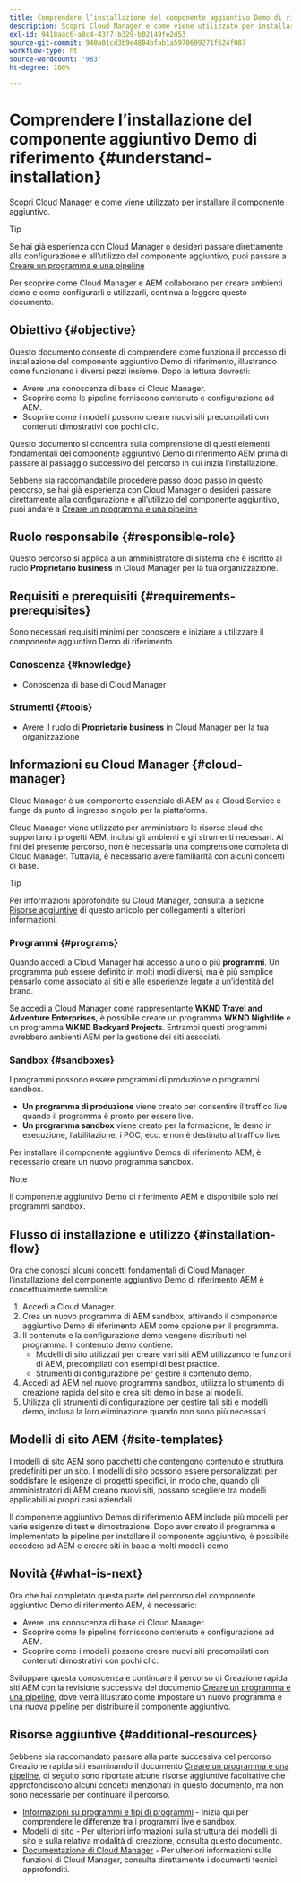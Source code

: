 ```yaml
---
title: Comprendere l’installazione del componente aggiuntivo Demo di riferimento
description: Scopri Cloud Manager e come viene utilizzato per installare il componente aggiuntivo.
exl-id: 9418aac6-a8c4-43f7-b329-b02149fe2d53
source-git-commit: 940a01cd3b9e4804bfab1a5970699271f624f087
workflow-type: ht
source-wordcount: '983'
ht-degree: 100%

---
```


# Comprendere l’installazione del componente aggiuntivo Demo di riferimento {#understand-installation}

Scopri Cloud Manager e come viene utilizzato per installare il componente aggiuntivo.

>[!TIP]
>
>Se hai già esperienza con Cloud Manager o desideri passare direttamente alla configurazione e all’utilizzo del componente aggiuntivo, puoi passare a [Creare un programma e una pipeline](create-program.md)
>
>Per scoprire come Cloud Manager e AEM collaborano per creare ambienti demo e come configurarli e utilizzarli, continua a leggere questo documento.

## Obiettivo {#objective}

Questo documento consente di comprendere come funziona il processo di installazione del componente aggiuntivo Demo di riferimento, illustrando come funzionano i diversi pezzi insieme. Dopo la lettura dovresti:

* Avere una conoscenza di base di Cloud Manager.
* Scoprire come le pipeline forniscono contenuto e configurazione ad AEM.
* Scoprire come i modelli possono creare nuovi siti precompilati con contenuti dimostrativi con pochi clic.

Questo documento si concentra sulla comprensione di questi elementi fondamentali del componente aggiuntivo Demo di riferimento AEM prima di passare al passaggio successivo del percorso in cui inizia l’installazione.

Sebbene sia raccomandabile procedere passo dopo passo in questo percorso, se hai già esperienza con Cloud Manager o desideri passare direttamente alla configurazione e all’utilizzo del componente aggiuntivo, puoi andare a [Creare un programma e una pipeline](create-program.md)

## Ruolo responsabile {#responsible-role}

Questo percorso si applica a un amministratore di sistema che è iscritto al ruolo **Proprietario business** in Cloud Manager per la tua organizzazione.

## Requisiti e prerequisiti {#requirements-prerequisites}

Sono necessari requisiti minimi per conoscere e iniziare a utilizzare il componente aggiuntivo Demo di riferimento.

### Conoscenza {#knowledge}

* Conoscenza di base di Cloud Manager

### Strumenti {#tools}

* Avere il ruolo di **Proprietario business** in Cloud Manager per la tua organizzazione

## Informazioni su Cloud Manager {#cloud-manager}

Cloud Manager è un componente essenziale di AEM as a Cloud Service e funge da punto di ingresso singolo per la piattaforma.

Cloud Manager viene utilizzato per amministrare le risorse cloud che supportano i progetti AEM, inclusi gli ambienti e gli strumenti necessari. Ai fini del presente percorso, non è necessaria una comprensione completa di Cloud Manager. Tuttavia, è necessario avere familiarità con alcuni concetti di base.

>[!TIP]
>
>Per informazioni approfondite su Cloud Manager, consulta la sezione [Risorse aggiuntive](#additional-resources) di questo articolo per collegamenti a ulteriori informazioni.

### Programmi {#programs}

Quando accedi a Cloud Manager hai accesso a uno o più **programmi**. Un programma può essere definito in molti modi diversi, ma è più semplice pensarlo come associato ai siti e alle esperienze legate a un’identità del brand.

Se accedi a Cloud Manager come rappresentante **WKND Travel and Adventure Enterprises**, è possibile creare un programma **WKND Nightlife** e un programma **WKND Backyard Projects**. Entrambi questi programmi avrebbero ambienti AEM per la gestione dei siti associati.

### Sandbox {#sandboxes}

I programmi possono essere programmi di produzione o programmi sandbox.

* **Un programma di produzione** viene creato per consentire il traffico live quando il programma è pronto per essere live.
* **Un programma sandbox** viene creato per la formazione, le demo in esecuzione, l’abilitazione, i POC, ecc. e non è destinato al traffico live.

Per installare il componente aggiuntivo Demos di riferimento AEM, è necessario creare un nuovo programma sandbox.

>[!NOTE]
>
>Il componente aggiuntivo Demo di riferimento AEM è disponibile solo nei programmi sandbox.

## Flusso di installazione e utilizzo {#installation-flow}

Ora che conosci alcuni concetti fondamentali di Cloud Manager, l’installazione del componente aggiuntivo Demo di riferimento AEM è concettualmente semplice.

1. Accedi a Cloud Manager.
1. Crea un nuovo programma di AEM sandbox, attivando il componente aggiuntivo Demo di riferimento AEM come opzione per il programma.
1. Il contenuto e la configurazione demo vengono distribuiti nel programma. Il contenuto demo contiene:
   * Modelli di sito utilizzati per creare vari siti AEM utilizzando le funzioni di AEM, precompilati con esempi di best practice.
   * Strumenti di configurazione per gestire il contenuto demo.
1. Accedi ad AEM nel nuovo programma sandbox, utilizza lo strumento di creazione rapida del sito e crea siti demo in base ai modelli.
1. Utilizza gli strumenti di configurazione per gestire tali siti e modelli demo, inclusa la loro eliminazione quando non sono più necessari.

## Modelli di sito AEM {#site-templates}

I modelli di sito AEM sono pacchetti che contengono contenuto e struttura predefiniti per un sito. I modelli di sito possono essere personalizzati per soddisfare le esigenze di progetti specifici, in modo che, quando gli amministratori di AEM creano nuovi siti, possano scegliere tra modelli applicabili ai propri casi aziendali.

Il componente aggiuntivo Demos di riferimento AEM include più modelli per varie esigenze di test e dimostrazione. Dopo aver creato il programma e implementato la pipeline per installare il componente aggiuntivo, è possibile accedere ad AEM e creare siti in base a molti modelli demo

## Novità {#what-is-next}

Ora che hai completato questa parte del percorso del componente aggiuntivo Demo di riferimento AEM, è necessario:

* Avere una conoscenza di base di Cloud Manager.
* Scoprire come le pipeline forniscono contenuto e configurazione ad AEM.
* Scoprire come i modelli possono creare nuovi siti precompilati con contenuti dimostrativi con pochi clic.

Sviluppare questa conoscenza e continuare il percorso di Creazione rapida siti AEM con la revisione successiva del documento [Creare un programma e una pipeline,](create-program.md) dove verrà illustrato come impostare un nuovo programma e una nuova pipeline per distribuire il componente aggiuntivo.

## Risorse aggiuntive {#additional-resources}

Sebbene sia raccomandato passare alla parte successiva del percorso Creazione rapida siti esaminando il documento [Creare un programma e una pipeline,](create-program.md) di seguito sono riportate alcune risorse aggiuntive facoltative che approfondiscono alcuni concetti menzionati in questo documento, ma non sono necessarie per continuare il percorso.

* [Informazioni su programmi e tipi di programmi](https://experienceleague.adobe.com/docs/experience-manager-cloud-service/implementing/using-cloud-manager/understand-program-types.html?lang=it) - Inizia qui per comprendere le differenze tra i programmi live e sandbox.
* [Modelli di sito](/help/sites-cloud/administering/site-creation/site-templates.md) - Per ulteriori informazioni sulla struttura dei modelli di sito e sulla relativa modalità di creazione, consulta questo documento.
* [Documentazione di Cloud Manager](https://experienceleague.adobe.com/docs/experience-manager-cloud-service/onboarding/onboarding-concepts/cloud-manager-introduction.html?lang=it) - Per ulteriori informazioni sulle funzioni di Cloud Manager, consulta direttamente i documenti tecnici approfonditi.

